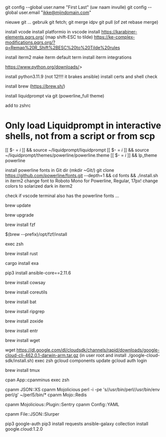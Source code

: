 git config --global user.name "First Last" (uw naam invulle)
git config --global user.email "ikke@mijndomain.com"

nieuwe git ... gebruik git fetch; git merge idpv git pull (of zet rebase merge)

install vcode
install platformio in vscode
install https://karabiner-elements.pqrs.org/ (map shift-ESC to tilde)
https://ke-complex-modifications.pqrs.org/?q=Remap%20R_Shift%2BESC%20to%20Tilde%20rules

install iterm2
make iterm default term
install iterm integrations

<https://www.python.org/downloads/>>

install python3.11.9 (not 12!!!! it brakes ansible)
install certs and shell check

install brew (https://brew.sh/)

install liquidprompt via git (powerline_full theme)

add to zshrc 
# Only load Liquidprompt in interactive shells, not from a script or from scp
[[ $- = *i* ]] && source ~/liquidprompt/liquidprompt
[[ $- = *i* ]] && source ~/liquidprompt/themes/powerline/powerline.theme
[[ $- = *i* ]] && lp_theme powerline

install powerline fonts in Git dir (mkdir ~Git/) git clone https://github.com/powerline/fonts.git --depth=1 && cd fonts && ./install.sh
in iterm2 change font to Roboto Mono for Powerline, Regular, 17px!
change colors to solarized dark in iterm2

check if vscode terminal also has the powerline fonts ...

brew update

brew upgrade

brew install fzf

$(brew --prefix)/opt/fzf/install

exec zsh

brew install rust

cargo install exa

pip3 install ansible-core==2.11.6

brew install cowsay

brew install coreutils

brew install bat

brew install ripgrep

brew install zoxide

brew install entr

brew install wget

wget https://dl.google.com/dl/cloudsdk/channels/rapid/downloads/google-cloud-cli-462.0.1-darwin-arm.tar.gz
(in user root and install ./google-cloud-sdk/install.sh)
exec zsh
gcloud components update
gcloud auth login

brew install tmux

cpan App::cpanminus
exec zsh

cpanm JSON::XS
cpanm Mojolicious
perl -i -pe 's/\/usr\/bin\/perl/\/usr\/bin\/env perl/g' ~/perl5/bin/*
cpanm Mojo::Redis

cpanm Mojolicious::Plugin::Sentry
cpanm Config::YAML

cpanm File::JSON::Slurper

pip3 google-auth
pip3 install requests
ansible-galaxy collection install google.cloud:1.2.0



